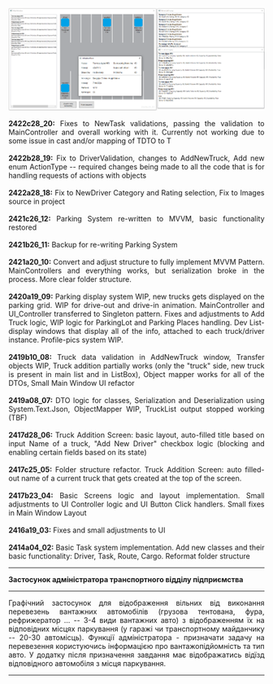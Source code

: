 
<div style="text-align:justify">

![obviously not working preview image](https://github.com/FenrisuIven/CourseProject_Y2_TransDepAdminApp/blob/development/preview/preview_2420a19_09.png?raw=true)

<b>2422c28_20:</b> Fixes to NewTask validations, passing the validation to MainController and overall working with it. Currently not working due to some issue in cast and/or mapping of TDTO to T<br><br>
<b>2422b28_19:</b> Fix to DriverValidation, changes to AddNewTruck, Add new enum ActionType -- required changes being made to all the code that is for handling requests of actions with objects<br><br>
<b>2422a28_18:</b> Fix to NewDriver Category and Rating selection, Fix to Images source in project<br><br>
<b>2421c26_12:</b> Parking System re-written to MVVM, basic functionality restored<br><br>
<b>2421b26_11:</b> Backup for re-writing Parking System<br><br>
<b>2421a20_10:</b> Convert and adjust structure to fully implement MVVM Pattern. MainControllers and everything works, but serialization broke in the process. More clear folder structure.<br><br>
<b>2420a19_09:</b> Parking display system WIP, new trucks gets displayed on the parking grid. WIP for drive-out and drive-in animation. MainController and UI_Controller transferred to Singleton pattern. Fixes and adjustments to Add Truck logic, WIP logic for ParkingLot and Parking Places handling. Dev List-display windows that display all of the info, attached to each truck/driver instance. Profile-pics system WIP.<br><br>
<b>2419b10_08:</b> Truck data validation in AddNewTruck window, Transfer objects WIP, Truck addition partially works (only the "truck" side, new truck is present in main list and in ListBox), Object mapper works for all of the DTOs, Small Main Window UI refactor<br><br>
<b>2419a08_07:</b> DTO logic for classes, Serialization and Deserialization using System.Text.Json, ObjectMapper WIP, TruckList output stopped working (TBF)<br><br>
<b>2417d28_06:</b> Truck Addition Screen: basic layout, auto-filled title based on input Name of a truck, "Add New Driver" checkbox logic (blocking and enabling certain fields based on its state)<br><br>
<b>2417c25_05:</b> Folder structure refactor. Truck Addition Screen: auto filled-out name of a current truck that  gets created at the top of the screen.<br><br>
<b>2417b23_04:</b> Basic Screens logic and layout implementation. Small adjustments to UI Controller logic and UI Button Click handlers. Small fixes in Main Window Layout<br><br>
<b>2416a19_03:</b> Fixes and small adjustments to UI<br><br>
<b>2414a04_02:</b> Basic Task system implementation. Add new classes and their basic functionality: Driver, Task, Route, Cargo. Reformat folder structure 

---

<b>Застосунок адміністратора транспортного відділу підприємства</b></div>

---

<div style="text-align:justify">Графічний застосунок для відображення вільних від виконання перевезень вантажних автомобілів (грузова тентована, фура, рефрижератор ... -- 3-4 види вантажних авто) з відображенням їх на відповідних місцях паркування (у гаражі чи транспортному майданчику --  20-30 автомісць). Функції адміністратора - призначати задачу на перевезення користуючись інформацією про вантажопідйомність та тип авто. У додатку після призначення завдання має відображатись відїзд відповідного автомобіля з місця паркування.</div></div>

---
